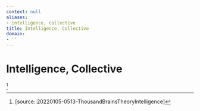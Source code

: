 ```yaml
---
context: null
aliases:
- intelligence, collective
title: Intelligence, Collective
domain:
- ''
---
```


# Intelligence, Collective

[^1]

[^1]: [source::20220105-0513-ThousandBrainsTheoryIntelligence]
